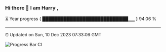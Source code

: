 ### Hi there 👋 I am Harry , 

⏳ Year progress { ████████████████████████████▁▁ } 94.06 %

---

⏰ Updated on Sun, 10 Dec 2023 07:33:06 GMT

![Progress Bar CI](https://github.com/duykhang68/duykhang68/workflows/Progress%20Bar%20CI/badge.svg)
